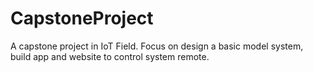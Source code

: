 # CapstoneProject
A capstone project in IoT Field. Focus on design a basic model system, build app and website to control system remote. 
